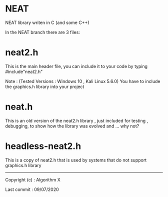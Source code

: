 # NEAT
NEAT library writen in C (and some C++)

In the NEAT branch there are 3 files:
	
# neat2.h

This is the main header file, you can include it to your code by typing #include"neat2.h"

Note : (Tested Versions : Windows 10 , Kali Linux 5.6.0) You have to include the graphics.h library into your project

# neat.h

This is an old version of the neat2.h library , just included for testing , debugging, to show how the library was evolved and ... why not?

# headless-neat2.h

This is a copy of neat2.h that is used by systems that do not support graphics.h library

-------------------------------------------------------------

Copyright (c) : Algorithm X

Last commit : 09/07/2020
